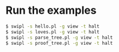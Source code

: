 # Run the examples

```sh
$ swipl -s hello.pl -g view -t halt
$ swipl -s loves.pl -g view -t halt
$ swipl -s parse_tree.pl -g view -t halt
$ swipl -s proof_tree.pl -g view -t halt
```
